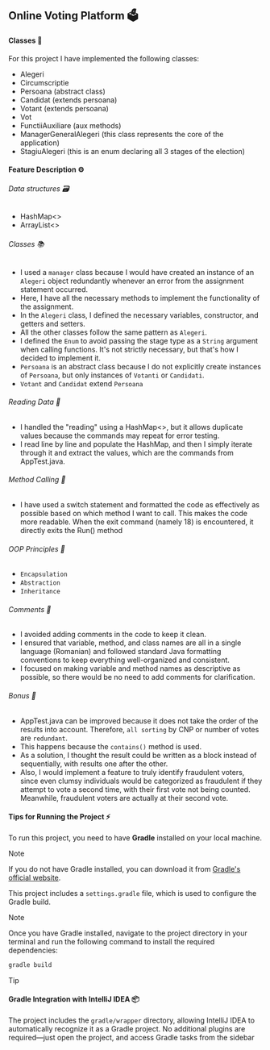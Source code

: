 ## Online Voting Platform 🗳️

#### Classes 🏫
For this project I have implemented the following classes:

- Alegeri
- Circumscriptie
- Persoana (abstract class)
- Candidat (extends persoana)
- Votant (extends persoana)
- Vot
- FunctiiAuxiliare (aux methods)
- ManagerGeneralAlegeri (this class represents the core of the application)
- StagiuAlegeri (this is an enum declaring all 3 stages of the election)

#### Feature Description ⚙️

###### Data structures 🗃️
- HashMap<>
- ArrayList<>

###### Classes 📚
- I used a `manager` class because I would have created an instance of an `Alegeri` object redundantly whenever an error from the assignment statement occurred.
- Here, I have all the necessary methods to implement the functionality of the assignment.
- In the `Alegeri` class, I defined the necessary variables, constructor, and getters and setters.
- All the other classes follow the same pattern as `Alegeri`.
- I defined the `Enum` to avoid passing the stage type as a `String` argument when calling functions. It's not strictly necessary, but that's how I decided to implement it.
- `Persoana` is an abstract class because I do not explicitly create instances of `Persoana`, but only instances of `Votanti` or `Candidati`.
- `Votant` and `Candidat` extend `Persoana`

###### Reading Data 📖
- I handled the "reading" using a HashMap<>, but it allows duplicate values because the commands may repeat for error testing.  
- I read line by line and populate the HashMap, and then I simply iterate through it and extract the values, which are the commands from AppTest.java.

###### Method Calling 🔄
- I have used a switch statement and formatted the code as effectively as possible based on which method I want to call. This makes the code more readable. When the exit command (namely 18) is encountered, it directly exits the Run() method

###### OOP Principles 🧩
- `Encapsulation`
- `Abstraction`
- `Inheritance`
  
###### Comments 💬
- I avoided adding comments in the code to keep it clean.  
- I ensured that variable, method, and class names are all in a single language (Romanian) and followed standard Java formatting conventions to keep everything well-organized and consistent.  
- I focused on making variable and method names as descriptive as possible, so there would be no need to add comments for clarification.  

###### Bonus 🎁
- AppTest.java can be improved because it does not take the order of the results into account. Therefore, `all sorting` by CNP or number of votes are `redundant`.
- This happens because the `contains()` method is used.
- As a solution, I thought the result could be written as a block instead of sequentially, with results one after the other.
- Also, I would implement a feature to truly identify fraudulent voters, since even clumsy individuals would be categorized as fraudulent if they attempt to vote a second time, with their first vote not being counted. Meanwhile, fraudulent voters are actually at their second vote.

#### Tips for Running the Project ⚡
To run this project, you need to have **Gradle** installed on your local machine.  
> [!NOTE] 
> If you do not have Gradle installed, you can download it from [Gradle's official website](https://gradle.org/install/).

This project includes a `settings.gradle` file, which is used to configure the Gradle build.  
> [!NOTE] 
> Once you have Gradle installed, navigate to the project directory in your terminal and run the following command to install the required dependencies:
  ```bash
  gradle build
```

> [!TIP]
> #### Gradle Integration with IntelliJ IDEA 📦
> 
> The project includes the `gradle/wrapper` directory, allowing IntelliJ IDEA to automatically recognize it as a Gradle project. No additional plugins are required—just open the project, and access Gradle tasks from the sidebar

